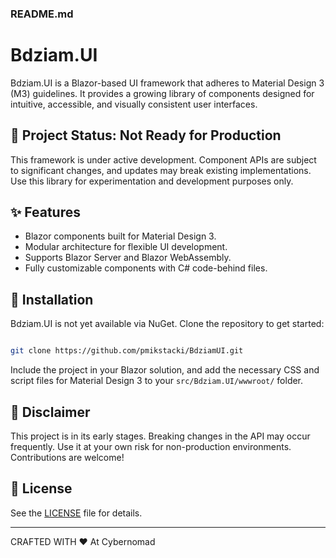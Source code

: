 ### README.md

# Bdziam.UI 

Bdziam.UI is a Blazor-based UI framework that adheres to Material Design 3 (M3) guidelines. It provides a growing library of components designed for intuitive, accessible, and visually consistent user interfaces. 

## 🚧 Project Status: Not Ready for Production  
This framework is under active development. Component APIs are subject to significant changes, and updates may break existing implementations. Use this library for experimentation and development purposes only. 

## ✨ Features  
- Blazor components built for Material Design 3.  
- Modular architecture for flexible UI development.  
- Supports Blazor Server and Blazor WebAssembly.  
- Fully customizable components with C# code-behind files.  

## 🔧 Installation  
Bdziam.UI is not yet available via NuGet. Clone the repository to get started:  
```bash  

git clone https://github.com/pmikstacki/BdziamUI.git

```  

Include the project in your Blazor solution, and add the necessary CSS and script files for Material Design 3 to your ` src/Bdziam.UI/wwwroot/ ` folder.


## 🚨 Disclaimer  
This project is in its early stages. Breaking changes in the API may occur frequently. Use it at your own risk for non-production environments. Contributions are welcome!

## 🌱 License  
See the [LICENSE](LICENSE) file for details.

---

CRAFTED WITH ❤️ At Cybernomad